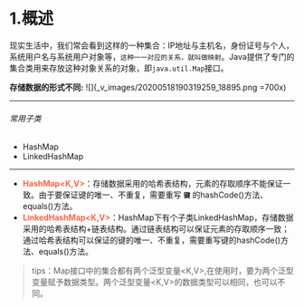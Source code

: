 # 1.概述
现实生活中，我们常会看到这样的一种集合：IP地址与主机名，身份证号与个人，系统用户名与系统用户对象等，`这种一一对应的关系，就叫做映射`。Java提供了专门的集合类用来存放这种对象关系的对象，即`java.util.Map`接口。

**存储数据的形式不同:**
![](_v_images/20200518190319259_18895.png =700x)
***
###### 常用子类
* HashMap
* LinkedHashMap
***
* <font color=tomato>**HashMap<K,V>**</font>：存储数据采用的哈希表结构，元素的存取顺序不能保证一致。由于要保证键的唯一、不重复，需要重写 **`键`** 的hashCode()方法、equals()方法。
* <font color=tomato>**LinkedHashMap<K,V>**</font>：HashMap下有个子类LinkedHashMap，存储数据采用的哈希表结构+链表结构。通过链表结构可以保证元素的存取顺序一致；通过哈希表结构可以保证的键的唯一、不重复，需要重写键的hashCode()方法、equals()方法。

> tips：Map接口中的集合都有两个泛型变量<K,V>,在使用时，要为两个泛型变量赋予数据类型。两个泛型变量<K,V>的数据类型可以相同，也可以不同。
